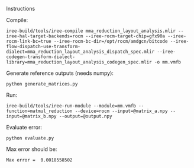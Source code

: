Instructions

Compile:
```
iree-build/tools/iree-compile mma_reduction_layout_analysis.mlir --iree-hal-target-backends=rocm --iree-rocm-target-chip=gfx90a --iree-rocm-link-bc=true --iree-rocm-bc-dir=/opt/rocm/amdgcn/bitcode --iree-flow-dispatch-use-transform-dialect=mma_reduction_layout_analysis_dispatch_spec.mlir --iree-codegen-transform-dialect-library=mma_reduction_layout_analysis_codegen_spec.mlir -o mm.vmfb
```

Generate reference outputs (needs numpy):
```
python generate_matrices.py
```

Run:
```
iree-build/tools/iree-run-module --module=mm.vmfb --function=matmul_reduction --device=rocm --input=@matrix_a.npy --input=@matrix_b.npy --output=@output.npy
```

Evaluate error:
```
python evaluate.py
```

Max error should be:
```
Max error =  0.0018558502
```
